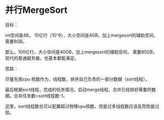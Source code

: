 # 并行MergeSort

目标：

int空间是4B， 10亿行（10^9），大小空间是4GB，加上mergesort的辅助空间， 需要8GB。

那么，100亿行，大小空间是40GB，加上mergesort的辅助空间， 需要80GB。现代的普通服务器，也基本都能满足。





思路：

尽量先按cpu 核数作为，线程数，排序自己负责的一部分数据（sort线程），

最后根据sort线程，完成的任务情况，启动merge线程，合并已经排好需要的数据。合并任务数=sort线程数-1。

这里，sort线程数也可以配置超过物理cpu核数，但是过多线程数应该反而性能过低。

